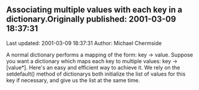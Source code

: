 ## Associating multiple values with each key in a dictionary.Originally published: 2001-03-09 18:37:31 
Last updated: 2001-03-09 18:37:31 
Author: Michael Chermside 
 
A normal dictionary performs a mapping of the form: key -> value. Suppose you want a dictionary which maps each key to multiple values: key -> [value*]. Here's an easy and efficient way to achieve it. We rely on the setdefault() method of dictionarys both initialize the list of values for this key if necessary, and give us the list at the same time.